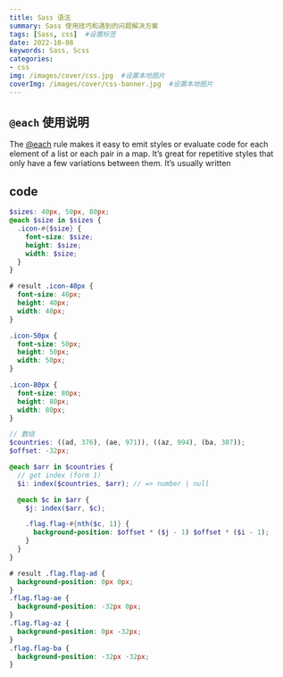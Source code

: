 ```yaml
---
title: Sass 语法
summary: Sass 使用技巧和遇到的问题解决方案
tags: [Sass, css]  #设置标签
date: 2022-10-08
keywords: Sass, Scss
categories:
- css
img: /images/cover/css.jpg  #设置本地图片
coverImg: /images/cover/css-banner.jpg  #设置本地图片
---
```


## `@each` 使用说明

The [@each](https://sass-lang.com/documentation/at-rules/control/each) rule makes it easy to emit styles or evaluate code for each element of a list or each pair in a map. It’s great for repetitive styles that only have a few variations between them. It’s usually written

## code

```scss
$sizes: 40px, 50px, 80px;
@each $size in $sizes {
  .icon-#{$size} {
    font-size: $size;
    height: $size;
    width: $size;
  }
}

# result .icon-40px {
  font-size: 40px;
  height: 40px;
  width: 40px;
}

.icon-50px {
  font-size: 50px;
  height: 50px;
  width: 50px;
}

.icon-80px {
  font-size: 80px;
  height: 80px;
  width: 80px;
}
```

```scss
// 数组
$countries: ((ad, 376), (ae, 971)), ((az, 994), (ba, 387));
$offset: -32px;

@each $arr in $countries {
  // get index (form 1)
  $i: index($countries, $arr); // => number | null

  @each $c in $arr {
    $j: index($arr, $c);

    .flag.flag-#{nth($c, 1)} {
      background-position: $offset * ($j - 1) $offset * ($i - 1);
    }
  }
}

# result .flag.flag-ad {
  background-position: 0px 0px;
}
.flag.flag-ae {
  background-position: -32px 0px;
}
.flag.flag-az {
  background-position: 0px -32px;
}
.flag.flag-ba {
  background-position: -32px -32px;
}
```